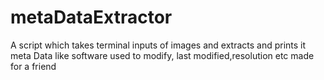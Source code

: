 # metaDataExtractor
A script which takes terminal inputs of images and extracts and prints it meta Data like software used to modify, last modified,resolution etc made for a friend  
